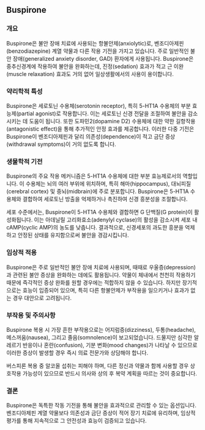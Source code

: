 

## Buspirone

### 개요
Buspirone은 불안 장애 치료에 사용되는 항불안제(anxiolytic)로, 벤조디아제핀(benzodiazepine) 계열 약물과 다른 작용 기전을 가지고 있습니다. 주로 일반적인 불안 장애(generalized anxiety disorder, GAD) 환자에게 사용됩니다. Buspirone은 중추신경계에 작용하여 불안을 완화하는데, 진정(sedation) 효과가 적고 근 이완(muscle relaxation) 효과도 거의 없어 일상생활에서의 사용이 용이합니다.

### 약리학적 특성
Buspirone은 세로토닌 수용체(serotonin receptor), 특히 5-HT1A 수용체의 부분 효능제(partial agonist)로 작용합니다. 이는 세로토닌 신경 전달을 조절하여 불안을 감소시키는 데 도움이 됩니다. 또한 도파민2(dopamine D2) 수용체에 대한 약한 길항작용(antagonistic effect)을 통해 추가적인 안정 효과를 제공합니다. 이러한 다중 기전은 Buspirone이 벤조디아제핀과 달리 의존성(dependence)이 적고 금단 증상(withdrawal symptoms)이 거의 없도록 합니다.

### 생물학적 기전
Buspirone의 주요 작용 메커니즘은 5-HT1A 수용체에 대한 부분 효능제로서의 역할입니다. 이 수용체는 뇌의 여러 부위에 위치하며, 특히 해마(hippocampus), 대뇌피질(cerebral cortex) 및 중뇌(midbrain)에 주로 분포합니다. Buspirone은 5-HT1A 수용체와 결합하여 세로토닌 방출을 억제하거나 촉진하여 신경 흥분성을 조절합니다.

세포 수준에서는, Buspirone이 5-HT1A 수용체와 결합하면 G 단백질(G protein)이 활성화됩니다. 이는 아데닐릴 고리화효소(adenylyl cyclase)의 활성을 감소시켜 세포 내 cAMP(cyclic AMP)의 농도를 낮춥니다. 결과적으로, 신경세포의 과도한 흥분을 억제하고 안정된 상태를 유지함으로써 불안을 경감시킵니다.

### 임상적 적용
Buspirone은 주로 일반적인 불안 장애 치료에 사용되며, 때때로 우울증(depression)과 관련된 불안 증상을 완화하는 데에도 활용됩니다. 약물이 체내에서 천천히 작용하기 때문에 즉각적인 증상 완화를 원할 경우에는 적합하지 않을 수 있습니다. 하지만 장기적으로는 효능이 입증되어 있으며, 특히 다른 항불안제가 부작용을 일으키거나 효과가 없는 경우 대안으로 고려됩니다.

### 부작용 및 주의사항
Buspirone 복용 시 가장 흔한 부작용으로는 어지럼증(dizziness), 두통(headache), 메스꺼움(nausea), 그리고 졸음(somnolence)이 보고되었습니다. 드물지만 심각한 알레르기 반응이나 혼란(confusion), 기분 변화(mood changes)가 나타날 수 있으므로 이러한 증상이 발생할 경우 즉시 의료 전문가와 상담해야 합니다.

버스피론 복용 중 알코올 섭취는 피해야 하며, 다른 정신과 약물과 함께 사용할 경우 상호작용 가능성이 있으므로 반드시 의사와 상의 후 복약 계획을 따르는 것이 중요합니다.

### 결론
Buspirone은 독특한 작동 기전을 통해 불안을 효과적으로 관리할 수 있는 옵션입니다. 벤조디아제핀 계열 약물보다 의존성과 금단 증상이 적어 장기 치료에 유리하며, 임상적 평가를 통해 지속적으로 그 안전성과 효능이 검증되고 있습니다.
